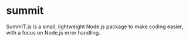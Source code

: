 summit
======

SummIT.js is a small, lightweight Node.js package to make coding easier, with a focus on Node.js error handling.
